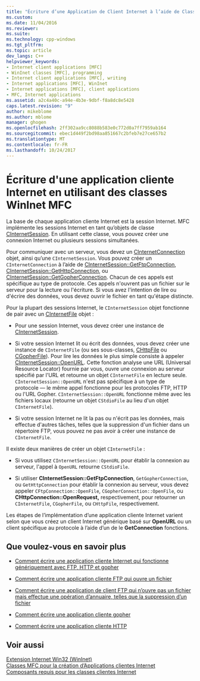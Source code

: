 ```yaml
---
title: "Écriture d’une Application de Client Internet à l’aide de Classes WinInet MFC | Documents Microsoft"
ms.custom: 
ms.date: 11/04/2016
ms.reviewer: 
ms.suite: 
ms.technology: cpp-windows
ms.tgt_pltfrm: 
ms.topic: article
dev_langs: C++
helpviewer_keywords:
- Internet client applications [MFC]
- WinInet classes [MFC], programming
- Internet client applications [MFC], writing
- Internet applications [MFC], WinInet
- Internet applications [MFC], client applications
- MFC, Internet applications
ms.assetid: a2c4a40c-a94e-4b3e-9dbf-f8a8dc8e5428
caps.latest.revision: "9"
author: mikeblome
ms.author: mblome
manager: ghogen
ms.openlocfilehash: 2ff302aa9cc8088b583e0c772d0a7ff7959ab164
ms.sourcegitcommit: ebec1d449f2bd98aa851667c2bfeb7e27ce657b2
ms.translationtype: MT
ms.contentlocale: fr-FR
ms.lasthandoff: 10/24/2017
---
```

# <a name="writing-an-internet-client-application-using-mfc-wininet-classes"></a>Écriture d'une application cliente Internet en utilisant des classes WinInet MFC
La base de chaque application cliente Internet est la session Internet. MFC implémente les sessions Internet en tant qu’objets de classe [CInternetSession](../mfc/reference/cinternetsession-class.md). En utilisant cette classe, vous pouvez créer une connexion Internet ou plusieurs sessions simultanées.  
  
 Pour communiquer avec un serveur, vous devez un [CInternetConnection](../mfc/reference/cinternetconnection-class.md) objet, ainsi qu’une `CInternetSession`. Vous pouvez créer un `CInternetConnection` à l’aide de [CInternetSession::GetFtpConnection](../mfc/reference/cinternetsession-class.md#getftpconnection), [CInternetSession::GetHttpConnection](../mfc/reference/cinternetsession-class.md#gethttpconnection), ou [CInternetSession::GetGopherConnection](../mfc/reference/cinternetsession-class.md#getgopherconnection). Chacun de ces appels est spécifique au type de protocole. Ces appels n'ouvrent pas un fichier sur le serveur pour la lecture ou l'écriture. Si vous avez l'intention de lire ou d'écrire des données, vous devez ouvrir le fichier en tant qu'étape distincte.  
  
 Pour la plupart des sessions Internet, le `CInternetSession` objet fonctionne de pair avec un [CInternetFile](../mfc/reference/cinternetfile-class.md) objet :  
  
-   Pour une session Internet, vous devez créer une instance de [CInternetSession](../mfc/reference/cinternetsession-class.md).  
  
-   Si votre session Internet lit ou écrit des données, vous devez créer une instance de `CInternetFile` (ou ses sous-classes, [CHttpFile](../mfc/reference/chttpfile-class.md) ou [CGopherFile](../mfc/reference/cgopherfile-class.md)). Pour lire les données le plus simple consiste à appeler [CInternetSession::OpenURL](../mfc/reference/cinternetsession-class.md#openurl). Cette fonction analyse une URL (Universal Resource Locator) fournie par vous, ouvre une connexion au serveur spécifié par l'URL et retourne un objet `CInternetFile` en lecture seule. `CInternetSession::OpenURL` n'est pas spécifique à un type de protocole — le même appel fonctionne pour les protocoles FTP, HTTP ou l'URL Gopher. `CInternetSession::OpenURL` fonctionne même avec les fichiers locaux (retourne un objet `CStdioFile` au lieu d'un objet `CInternetFile`).  
  
-   Si votre session Internet ne lit la pas ou n'écrit pas les données, mais effectue d'autres tâches, telles que la suppression d'un fichier dans un répertoire FTP, vous pouvez ne pas avoir à créer une instance de `CInternetFile`.  
  
 Il existe deux manières de créer un objet `CInternetFile` :  
  
-   Si vous utilisez `CInternetSession::OpenURL` pour établir la connexion au serveur, l'appel à `OpenURL` retourne `CStdioFile`.  
  
-   Si utiliser **CInternetSession::GetFtpConnection**, `GetGopherConnection`, ou `GetHttpConnection` pour établir la connexion au serveur, vous devez appeler `CFtpConnection::OpenFile`, `CGopherConnection::OpenFile`, ou **CHttpConnection::OpenRequest,**  respectivement, pour retourner un `CInternetFile`, `CGopherFile`, ou `CHttpFile`, respectivement.  
  
 Les étapes de l’implémentation d’une application cliente Internet varient selon que vous créez un client Internet générique basé sur **OpenURL** ou un client spécifique au protocole à l’aide d’un de le **GetConnection** fonctions.  
  
## <a name="what-do-you-want-to-know-more-about"></a>Que voulez-vous en savoir plus  
  
-   [Comment écrire une application cliente Internet qui fonctionne génériquement avec FTP, HTTP et gopher](../mfc/steps-in-a-typical-internet-client-application.md)  
  
-   [Comment écrire une application cliente FTP qui ouvre un fichier](../mfc/steps-in-a-typical-ftp-client-application.md)  
  
-   [Comment écrire une application de client FTP qui n’ouvre pas un fichier mais effectue une opération d’annuaire, telles que la suppression d’un fichier](../mfc/steps-in-a-typical-ftp-client-application-to-delete-a-file.md)  
  
-   [Comment écrire une application cliente gopher](../mfc/steps-in-a-typical-gopher-client-application.md)  
  
-   [Comment écrire une application cliente HTTP](../mfc/steps-in-a-typical-http-client-application.md)  
  
## <a name="see-also"></a>Voir aussi  
 [Extension Internet Win32 (WinInet)](../mfc/win32-internet-extensions-wininet.md)   
 [Classes MFC pour la création d’Applications clientes Internet](../mfc/mfc-classes-for-creating-internet-client-applications.md)   
 [Composants requis pour les classes clientes Internet](../mfc/prerequisites-for-internet-client-classes.md)
